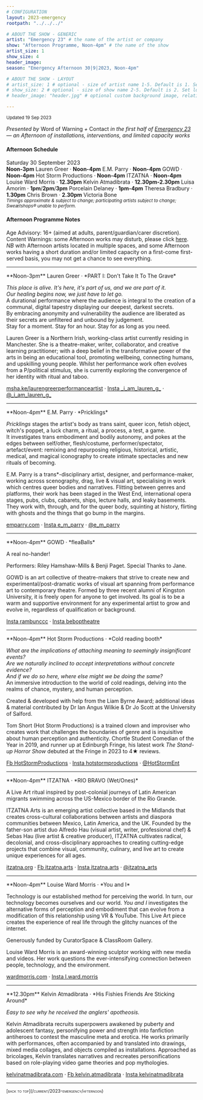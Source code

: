 ```yaml
---
# CONFIGURATION
layout: 2023-emergency
rootpath: "../../../"

# ABOUT THE SHOW - GENERIC
artist: "Emergency 23" # the name of the artist or company
show: "Afternoon Programme, Noon-4pm" # the name of the show
artist_size: 1
show_size: 4
header_image:  
season: "Emergency Afternoon 30|9|2023, Noon-4pm"

# ABOUT THE SHOW - LAYOUT
# artist_size: 1 # optional - size of artist name 1-5. Default is 1. Set longer names to lower values
# show_size: 2 # optional - size of show name 2-5. Default is 2. Set longer names to lower values
# header_image: "header.jpg" # optional custom background image, relative to current page

---
```

<small>Updated 19 Sep 2023</small>     
        
*Presented by* Word of Warning *+* Contact *in the first half of [Emergency 23](/current/2023-emergency)<br>— an Afternoon of installations, interventions, and limited capacity works*        
         
#### Afternoon Schedule         
Saturday 30 September 2023<br>**Noon-3pm** Lauren Greer · **Noon-4pm** E.M. Parry · **Noon-4pm** GOWD · **Noon-4pm** Hot Storm Productions · **Noon-4pm** ITZATNA · **Noon-4pm** Louise Ward Morris · **12.30pm** Kelvin Atmadibrata · **12.30pm-2.30pm** Luisa Amorim · **1pm**/**2pm**/**3pm** Porcelain Delaney · **1pm-4pm** Theresa Bradbury · **1.30pm** Chris Brown · **2.30pm** Victoria Bone<br><small>*Timings approximate & subject to change; participating artists subject to change; Sweætshops® unable to perform.*</small>         
         
#### Afternoon Programme Notes        
Age Advisory: 16+ (aimed at adults, parent/guardian/carer discretion).<br>Content Warnings: some Afternoon works may disturb, please click [here](/warnings).<br>*NB* with Afternoon artists located in multiple spaces, and some Afternoon works having a short duration and/or limited capacity on a first-come first-served basis, you may not get a chance to see everything.          
<hr>          
**Noon-3pm** Lauren Greer · *PART I: Don't Take It To The Grave*        
        
*This place is alive. It's here, it's part of us, and we are part of it.<br>Our healing begins now, we just have to let go.*<br>A durational performance where the audience is integral to the creation of a communal, digital tapestry displaying our deepest, darkest secrets.<br>By embracing anonymity and vulnerability the audience are liberated as their secrets are unfiltered and unbound by judgement.<br>Stay for a moment. Stay for an hour. Stay for as long as you need.         
        
Lauren Greer is a Northern Irish, working-class artist currently residing in Manchester. She is a theatre-maker, writer, collaborator, and creative learning practitioner; with a deep belief in the transformative power of the arts in being an educational tool, promoting wellbeing, connecting humans, and  upskilling young people. Whilst her performance work often evolves from a P/political stimulus, she is currently exploring the convergence of her identity with ritual and taboo.        
        
<a href="https://msha.ke/laurengreerperformanceartist" target="_blank">msha.ke/laurengreerperformanceartist</a> · <a href="https://instagram.com/_i_am_lauren_g_" target="_blank">Insta \_i\_am\_lauren\_g\_</a> · <a href="https://twitter.com/_i_am_lauren_g_" target="_blank">@\_i\_am\_lauren\_g\_</a>          
<hr>         
**Noon-4pm** E.M. Parry · *Pricklings*          
         
*Pricklings* stages the artist's body as trans saint, queer icon, fetish object, witch's poppet, a luck charm, a ritual, a process, a test, a game.<br>It investigates trans embodiment and bodily autonomy, and pokes at the edges between self/other, flesh/costume, performer/spectator, artefact/event: remixing and repurposing religious, historical, artistic, medical, and magical iconography to create intimate spectacles and new rituals of becoming.          
         
E.M. Parry is a trans\*-disciplinary artist, designer, and performance-maker, working across scenography, drag, live & visual art, specialising in work which centres queer bodies and narratives. Flitting between genres and platforms, their work has been staged in the West End, international opera stages, pubs, clubs, cabarets, ships, lecture halls, and leaky basements. They work with, through, and for the queer body, squinting at history, flirting with ghosts and the things that go bump in the margins.           
            
<a href="https://emparry.com" target="_blank">emparry.com</a> · <a href="https://instagram.com/e_m_parry" target="_blank">Insta e\_m\_parry</a> · <a href="https://twitter.com/e_m_parry" target="_blank">@e\_m\_parry</a>         
<hr>         
**Noon-4pm** GOWD · *fleaBalls*         
         
A real no-hander!         
         
Performers: Riley Hamshaw-Mills & Benji Paget. Special Thanks to Jane.         
         
GOWD is an art collective of theatre-makers that strive to create new and experimental/post-dramatic works of visual art spanning from performance art to contemporary theatre. Formed by three recent alumni of Kingston University, it is freely open for anyone to get involved. Its goal is to be a warm and supportive environment for any experimental artist to grow and evolve in, regardless of qualification or background.          
          
<a href="https://instagram.com/rambunccc" target="_blank">Insta rambunccc</a> · <a href="https://instagram.com/beboptheatre" target="_blank">Insta beboptheatre</a>         
<hr>         
**Noon-4pm** Hot Storm Productions · *Cold reading booth*         
        
*What are the implications of attaching meaning to seemingly insignificant events?<br>Are we naturally inclined to accept interpretations without concrete evidence?<br>And if we do so here, where else might we be doing the same?*<br>An immersive introduction to the world of cold readings, delving into the realms of chance, mystery, and human perception.         
         
Created & developed with help from the Liam Byrne Award; additional ideas & material contributed by Dr Ian Angus Wilkie & Dr Jo Scott at the University of Salford.         
         
Tom Short (Hot Storm Productions) is a trained clown and improviser who creates work that challenges the boundaries of genre and is inquisitive about human perception and authenticity. Chortle Student Comedian of the Year in 2019, and runner up at Edinburgh Fringe, his latest work *The Stand-up Horror Show* debuted at the Fringe in 2023 to 4★ reviews.         
         
<a href="https://facebook.com/HotStormProductions" target="_blank">Fb HotStormProductions</a> · <a href="https://instagram.com/hotstormproductions" target="_blank">Insta hotstormproductions</a> · <a href="https://twitter.com/HotStormEnt" target="_blank">@HotStormEnt</a>         
<hr>         
**Noon-4pm** ITZATNA · *RIO BRAVO (Wet/Ones)*         
         
A Live Art ritual inspired by post-colonial journeys of Latin American migrants swimming across the US-Mexico border of the Rio Grande.          
         
ITZATNA Arts is an emerging artist collective based in the Midlands that creates cross-cultural collaborations between artists and diaspora communities between Mexico, Latin America, and the UK. Founded by the father-son artist duo Alfredo Hau (visual artist, writer, professional chef) & Sebas Hau (live artist & creative producer), ITZATNA cultivates radical, decolonial, and cross-disciplinary approaches to creating cutting-edge projects that combine visual, community, culinary, and live art to create unique experiences for all ages.          
         
<a href="https://itzatna.org" target="_blank">itzatna.org</a> · <a href="https://facebook.com/itzatna.arts" target="_blank">Fb itzatna.arts</a> · <a href="https://instagram.com/itzatna.arts" target="_blank">Insta itzatna.arts</a> · <a href="https://twitter.com/itzatna_arts" target="_blank">@itzatna\_arts</a>         
<hr>         
**Noon-4pm** Louise Ward Morris · *You and I*         
         
Technology is our established method for perceiving the world. In turn, our technology becomes ourselves and our world. *You and I* investigates the alternative forms of perception and embodiment that can evolve from a modification of this relationship using VR & YouTube. This Live Art piece creates the experience of real life through the glitchy nuances of the internet.         
       
Generously funded by CuratorSpace & ClassRoom Gallery.         
         
Louise Ward Morris is an award-winning sculptor working with new media and videos. Her work questions the ever-intensifying connection between people, technology, and the environment.          
          
<a href="https://wardmorris.com" target="_blank">wardmorris.com</a> · <a href="https://instagram.com/l.ward.morris" target="_blank">Insta l.ward.morris</a>         
<hr>          
**12.30pm** Kelvin Atmadibrata · *His Fishies Friends Are Sticking Around*         
         
*Easy to see why he received the anglers' apotheosis.*        
          
Kelvin Atmadibrata recruits superpowers awakened by puberty and adolescent fantasy, personifying power and strength into fanfiction antiheroes to contest the masculine meta and erotica. He works primarily with performances, often accompanied by and translated into drawings, mixed media collages, and objects compiled as installations. Approached as bricolages, Kelvin translates narratives and recreates personifications based on role-playing video game theories and pop mythologies.         
         
<a href="https://kelvinatmadibrata.com" target="_blank">kelvinatmadibrata.com</a> · <a href="https://facebook.com/kelvin.atmadibrata" target="_blank">Fb kelvin.atmadibrata</a> · <a href="https://instagram.com/kelvinatmadibrata" target="_blank">Insta kelvinatmadibrata</a>         
<hr>         
<small><span style='font-variant: small-caps'>[back to top](/current/2023-emergency/afternoon)</span></small>
